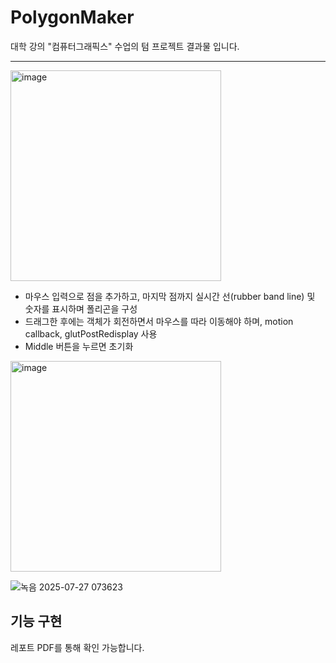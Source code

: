 # PolygonMaker
대학 강의 "컴퓨터그래픽스" 수업의 텀 프로젝트 결과물 입니다.

---
<img width="337" alt="image" src="https://github.com/user-attachments/assets/378c8904-3ac5-4827-9574-9d24414249ef"/>

- 마우스 입력으로 점을 추가하고, 마지막 점까지 실시간 선(rubber band line) 및 숫자를 표시하며 폴리곤을 구성
- 드래그한 후에는 객체가 회전하면서 마우스를 따라 이동해야 하며, motion callback, glutPostRedisplay 사용
- Middle 버튼을 누르면 초기화
  
<img width="337" alt="image" src="https://github.com/user-attachments/assets/4f7ebb41-45e3-4dcf-afe1-9165eb2b8882"/>

![녹음 2025-07-27 073623](https://github.com/user-attachments/assets/d73f446e-44b0-43ae-9350-caf0311a89cd)

## 기능 구현
레포트 PDF를 통해 확인 가능합니다.
